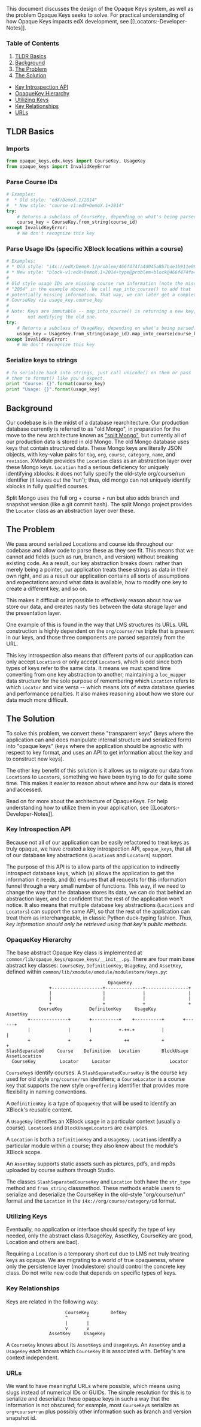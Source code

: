 This document discusses the design of the Opaque Keys system, as well as the problem Opaque Keys seeks to solve. For practical understanding of how Opaque Keys impacts edX development, see [[Locators:-Developer-Notes]].

### Table of Contents
1. [TLDR Basics](#tldr-basics)
1. [Background](#background)
1. [The Problem](#the-problem)
1. [The Solution](#the-solution)
  * [Key Introspection API](#key-introspection-api)
  * [OpaqueKey Hierarchy](#opaquekey-hierarchy)
  * [Utilizing Keys](#utilizing-keys)
  * [Key Relationships](#key-relationships)
  * [URLs](#urls)

## TLDR Basics

### Imports
```python
from opaque_keys.edx.keys import CourseKey, UsageKey
from opaque_keys import InvalidKeyError
```

### Parse Course IDs
```python
# Examples:
#  * Old style: "edX/DemoX.1/2014"
#  * New style: "course-v1:edX+DemoX.1+2014"
try:
    # Returns a subclass of CourseKey, depending on what's being parsed.
    course_key = CourseKey.from_string(course_id)
except InvalidKeyError:
    # We don't recognize this key
```

### Parse Usage IDs (specific XBlock locations within a course)
```python
# Examples:
# * Old style: "i4x://edX/DemoX.1/problem/466f474fa4d045a8b7bde1b911e095ca"
# * New style: "block-v1:edX+DemoX.1+2014+type@problem+block@466f474fa4d045a8b7bde1b911e095ca"
#
# Old style usage IDs are missing course run information (note the missing
# "2004" in the example above). We call map_into_course() to add that
# potentially missing information. That way, we can later get a complete
# CourseKey via usage_key.course_key
#
# Note: Keys are immutable -- map_into_course() is returning a new key,
#       not modifying the old one.
try:
    # Returns a subclass of UsageKey, depending on what's being parsed.
    usage_key = UsageKey.from_string(usage_id).map_into_course(course_key)
except InvalidKeyError:
    # We don't recognize this key
```

### Serialize keys to strings

```python
# To serialize back into strings, just call unicode() on them or pass
# them to format() like you'd expect.
print "Course: {}".format(course_key)
print "Usage: {}".format(usage_key)
```

## Background

Our codebase is in the midst of a database rearchitecture. Our production database currently is referred to as "old Mongo", in preparation for the move to the new architecture known as ["split Mongo"](https://github.com/edx/edx-platform/wiki/Split:-the-versioning,-structure-saving-DAO), but currently all of our production data is stored in old Mongo. The old Mongo database uses keys that contain structured data. These Mongo keys are literally JSON objects, with key-value pairs for `tag`, `org`, `course`, `category`, `name`, and `revision`. XModule provides the `Location` class as an abstraction layer over these Mongo keys. `Location` had a serious deficiency for uniquely identifying xblocks: it does not fully specify the old-style org/course/run identifier (it leaves out the 'run'); thus, old mongo can not uniquely identify xblocks in fully qualified courses. 

Split Mongo uses the full org + course + run but also adds branch and snapshot version (like a git commit hash). The split Mongo project provides the `Locator` class as an abstraction layer over these.

## The Problem

We pass around serialized Locations and course ids throughout our codebase and allow code to parse these as they see fit. This means that we cannot add fields (such as run, branch, and version) without breaking existing code. As a result, our key abstraction breaks down: rather than merely being a pointer, our application treats these strings as data in their own right, and as a result our application contains all sorts of assumptions and expectations around what data is available, how to modify one key to create a different key, and so on.

This makes it difficult or impossible to effectively reason about how we store our data, and creates nasty ties between the data storage layer and the presentation layer.

One example of this is found in the way that LMS structures its URLs. URL construction is highly dependent on the `org/course/run` triple that is present in our keys, and those three components are parsed separately from the URL. 

This key introspection also means that different parts of our application can only accept `Location`s or only accept `Locator`s, which is odd since both types of keys refer to the same data. It means we must spend time converting from one key abstraction to another, maintaining a `loc_mapper` data structure for the sole purpose of remembering which `Location` refers to which `Locator` and vice versa -- which means lots of extra database queries and performance penalties. It also makes reasoning about how we store our data much more difficult.


## The Solution

To solve this problem, we convert these "transparent keys" (keys where the application can and does manipulate internal structure and serialized form) into "opaque keys" (keys where the application should be agnostic with respect to key format, and uses an API to get information about the key and to construct new keys). 

The other key benefit of this solution is it allows us to migrate our data from `Location`s to `Locator`s, something we have been trying to do for quite some time. This makes it easier to reason about where and how our data is stored and accessed.

Read on for more about the architecture of OpaqueKeys. For help understanding how to utilize them in your application, see [[Locators:-Developer-Notes]].


### Key Introspection API

Because not all of our application can be easily refactored to treat keys as truly opaque, we have created a key introspection API, `opaque_keys`, that all of our database key abstractions (`Location`s and `Locator`s) support.

The purpose of this API is to allow parts of the application to indirectly introspect database keys, which (a) allows the application to get the information it needs, and (b) ensures that all requests for this information funnel through a very small number of functions. This way, if we need to change the way that the database stores its data, we can do that behind an abstraction layer, and be confident that the rest of the application won't notice. It also means that multiple database key abstractions (`Location`s and `Locators`) can support the same API, so that the rest of the application can treat them as interchangeable, in classic Python duck-typing fashion.  _Thus, key information should only be retrieved using that key's public methods._


### OpaqueKey Hierarchy

The base abstract Opaque Key class is implemented at `common/lib/opaque_keys/opaque_keys/__init__.py`. There are four main base abstract key classes: `CourseKey`, `DefinitionKey`, `UsageKey`, and `AssetKey`, defined within `common/lib/xmodule/xmodule/modulestore/keys.py`:

                                          OpaqueKey                                         
                    +-------------------+--------------+----------------+                    
                    |                   |              |                |                    
                    |                   |              |                |                    
                    +                   +              +                +                    
                CourseKey          DefinitonKey     UsageKey         AssetKey                
            +--------------+       +----------+    +----------+       +------+                
            |              |       |          +-++-+          |              |                
            +              +       +            ++            +              +                
    SlashSeparated     Course    Definition   Location        BlockUsage     AssetLocation    
      CourseKey         Locator     Locator                      Locator                      
                                                                                        
                                                                 
`CourseKey`s identify courses. A `SlashSeparatedCourseKey` is the course key used for old style `org/course/run` identifiers; a `CourseLocator` is a course key that supports the new style `org+offering` identifier that provides more flexibility in naming conventions.

A `DefinitionKey` is a type of `OpaqueKey` that will be used to identify an XBlock's reusable content.

A `UsageKey` identifies an XBlock usage in a particular context (usually a course). `Location`s and `BlockUsageLocator`s are examples.

A `Location` is both a `DefinitionKey` and a `UsageKey`. `Location`s identify a particular module within a course; they also know about the module's XBlock scope.

An `AssetKey` supports static assets such as pictures, pdfs, and mp3s uploaded by course authors through Studio.

The classes `SlashSeparatedCourseKey` and `Location` both have the `str_type` method and `from_string` classmethod. These methods enable users to serialize and deserialize the CourseKey in the old-style "org/course/run" format and the `Location` in the `i4x://org/course/category/id` format.

### Utilizing Keys

Eventually, no application or interface should specify the type of key needed, only the abstract class (UsageKey, AssetKey,  CourseKey are good, Location and others are bad).

Requiring a Location is a temporary short cut due to LMS not truly treating keys as opaque. We are migrating to a world of true opaqueness, where only the persistence layer (modulestore) should control the concrete key class. Do not write new code that depends on specific types of keys.


### Key Relationships

Keys are related in the following way:
                                                                                        
                          CourseKey        DefKey                                             
                          ^       ^                                                     
                          |       |                                                     
                          v       v                                                     
                    AssetKey     UsageKey                                               

A `CourseKey` knows about its `AssetKey`s and `UsageKey`s. An `AssetKey` and a `UsageKey` each knows which `CourseKey` it is associated with. DefKey's are context independent.


### URLs

We want to have meaningful URLs where possible, which means using slugs instead of numerical IDs or GUIDs. The simple resolution for this is to serialize and deserialize these opaque keys in such a way that the information is not obscured; for example, most `CourseKey`s serialize as `org+course+run` plus possibly other information such as branch and version snapshot id.